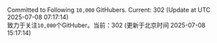 Committed to Following `10,000` GitHubers. Current: <!-- FOLLOWING_COUNT -->302<!-- FOLLOWING_COUNT --> (Update at UTC <!-- LAST_UPDATED -->2025-07-08 07:17:14<!-- LAST_UPDATED -->)<br>
致力于关注`10,000`个GitHuber。当前：<!-- FOLLOWING_COUNT -->302<!-- FOLLOWING_COUNT --> (更新于北京时间 <!-- LAST_UPDATED_CST -->2025-07-08 15:17:14<!-- LAST_UPDATED_CST -->)
